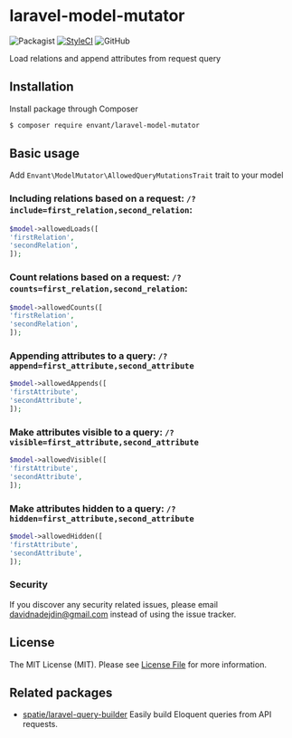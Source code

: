 # laravel-model-mutator
![Packagist](https://img.shields.io/packagist/dt/envant/laravel-model-mutator)
[![StyleCI](https://styleci.io/repos/246364647/shield?style=flat)](https://styleci.io/repos/246364647)
![GitHub](https://img.shields.io/github/license/envant/laravel-model-mutator)

Load relations and append attributes from request query

## Installation

Install package through Composer

``` bash
$ composer require envant/laravel-model-mutator
```

## Basic usage

Add `Envant\ModelMutator\AllowedQueryMutationsTrait` trait to your model

### Including relations based on a request: `/?include=first_relation,second_relation`:

```php
$model->allowedLoads([
'firstRelation',
'secondRelation',
]);
```

### Count relations based on a request: `/?counts=first_relation,second_relation`:

```php
$model->allowedCounts([
'firstRelation',
'secondRelation',
]);
```

### Appending attributes to a query: `/?append=first_attribute,second_attribute`

```php
$model->allowedAppends([
'firstAttribute',
'secondAttribute',
]);
```
### Make attributes visible to a query: `/?visible=first_attribute,second_attribute`

```php
$model->allowedVisible([
'firstAttribute',
'secondAttribute',
]);
```

### Make attributes hidden to a query: `/?hidden=first_attribute,second_attribute`

```php
$model->allowedHidden([
'firstAttribute',
'secondAttribute',
]);
```

### Security

If you discover any security related issues, please email davidnadejdin@gmail.com instead of using the issue tracker.

## License

The MIT License (MIT). Please see [License File](LICENSE.md) for more information.

## Related packages
- [spatie/laravel-query-builder](https://github.com/spatie/laravel-query-builder) Easily build Eloquent queries from API requests.
